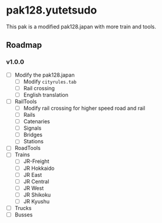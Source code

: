 # pak128.yutetsudo

This pak is a modified pak128.japan with more train and tools.

## Roadmap

### v1.0.0
- [ ] Modify the pak128.japan
    - [ ] Modify `cityrules.tab`
    - [ ] Rail crossing
    - [ ] English translation
- [ ] RailTools
    - [ ] Modify rail crossing for higher speed road and rail
    - [ ] Rails
    - [ ] Catenaries 
    - [ ] Signals
    - [ ] Bridges
    - [ ] Stations
- [ ] RoadTools
- [ ] Trains
    - [ ] JR-Freight
    - [ ] JR Hokkaido
    - [ ] JR East
    - [ ] JR Central
    - [ ] JR West
    - [ ] JR Shikoku
    - [ ] JR Kyushu
- [ ] Trucks
- [ ] Busses